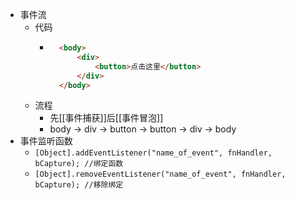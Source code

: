 - 事件流
	- 代码
		- ```HTML
			<body>
			    <div>
			        <button>点击这里</button>
			    </div>
			</body>
	- 流程
		- 先[[事件捕获]]后[[事件冒泡]]
		- body -> div -> button -> button -> div -> body
- 事件监听函数
	- `[Object].addEventListener("name_of_event", fnHandler, bCapture); //绑定函数`
	- `[Object].removeEventListener("name_of_event", fnHandler, bCapture); //移除绑定`